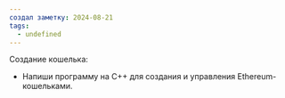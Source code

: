 ```yaml
---
создал заметку: 2024-08-21
tags:
  - undefined
---
```

Создание кошелька:
   - Напиши программу на C++ для создания и управления Ethereum-кошельками.